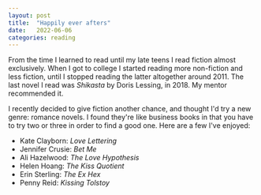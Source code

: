 ```yaml
---
layout: post
title:  "Happily ever afters"
date:   2022-06-06
categories: reading
---
```


From the time I learned to read until my late teens I read fiction almost exclusively. When I got to college I started reading more non-fiction and less fiction, until I stopped reading the latter altogether around 2011. The last novel I read was _Shikasta_ by Doris Lessing, in 2018. My mentor recommended it.

I recently decided to give fiction another chance, and thought I'd try a new genre: romance novels. I found they're like business books in that you have to try two or three in order to find a good one. Here are a few I've enjoyed:

* Kate Clayborn: _Love Lettering_
* Jennifer Crusie: _Bet Me_
* Ali Hazelwood: _The Love Hypothesis_
* Helen Hoang: _The Kiss Quotient_
* Erin Sterling: _The Ex Hex_
* Penny Reid: _Kissing Tolstoy_
